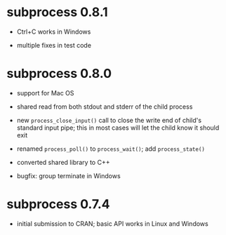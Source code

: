 # subprocess 0.8.1

* Ctrl+C works in Windows

* multiple fixes in test code

# subprocess 0.8.0

* support for Mac OS

* shared read from both stdout and stderr of the child process

* new `process_close_input()` call to close the write end of child's
  standard input pipe; this in most cases will let the child know it
  should exit

* renamed `process_poll()` to `process_wait()`; add `process_state()`

* converted shared library to C++

* bugfix: group terminate in Windows


# subprocess 0.7.4

* initial submission to CRAN; basic API works in Linux and Windows
